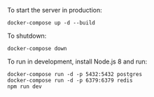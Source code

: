 To start the server in production:
```
docker-compose up -d --build
```

To shutdown:
```
docker-compose down
```

To run in development, install Node.js 8 and run:
```
docker-compose run -d -p 5432:5432 postgres
docker-compose run -d -p 6379:6379 redis
npm run dev
```